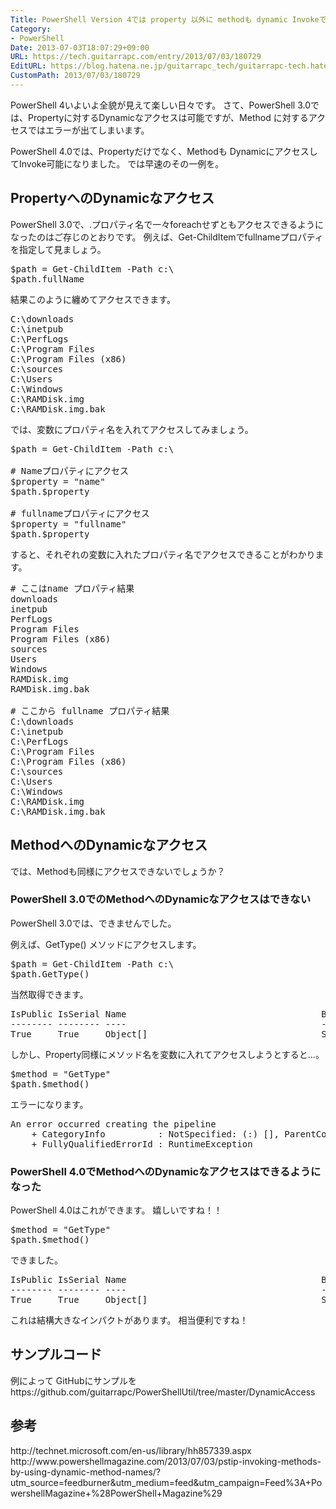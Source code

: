 ```yaml
---
Title: PowerShell Version 4では property 以外に methodも dynamic Invokeできるようになりました
Category:
- PowerShell
Date: 2013-07-03T18:07:29+09:00
URL: https://tech.guitarrapc.com/entry/2013/07/03/180729
EditURL: https://blog.hatena.ne.jp/guitarrapc_tech/guitarrapc-tech.hatenablog.com/atom/entry/11696248318757675848
CustomPath: 2013/07/03/180729
---
```


PowerShell 4いよいよ全貌が見えて楽しい日々です。
さて、PowerShell 3.0では、Propertyに対するDynamicなアクセスは可能ですが、Method に対するアクセスではエラーが出てしまいます。

PowerShell 4.0では、Propertyだけでなく、Methodも DynamicにアクセスしてInvoke可能になりました。
では早速のその一例を。



<h2>PropertyへのDynamicなアクセス</h2>
PowerShell 3.0で、.プロパティ名で一々foreachせずともアクセスできるようになったのはご存じのとおりです。
例えば、Get-ChildItemでfullnameプロパティを指定して見ましょう。
<pre class="brush: powershell">
$path = Get-ChildItem -Path c:\
$path.fullName
</pre>

結果このように纏めてアクセスできます。
<pre class="brush: powershell">
C:\downloads
C:\inetpub
C:\PerfLogs
C:\Program Files
C:\Program Files (x86)
C:\sources
C:\Users
C:\Windows
C:\RAMDisk.img
C:\RAMDisk.img.bak
</pre>

では、変数にプロパティ名を入れてアクセスしてみましょう。
<pre class="brush: powershell">
$path = Get-ChildItem -Path c:\

# Nameプロパティにアクセス
$property = &quot;name&quot;
$path.$property

# fullnameプロパティにアクセス
$property = &quot;fullname&quot;
$path.$property
</pre>

すると、それぞれの変数に入れたプロパティ名でアクセスできることがわかります。
<pre class="brush: powershell">
# ここはname プロパティ結果
downloads
inetpub
PerfLogs
Program Files
Program Files (x86)
sources
Users
Windows
RAMDisk.img
RAMDisk.img.bak

# ここから fullname プロパティ結果
C:\downloads
C:\inetpub
C:\PerfLogs
C:\Program Files
C:\Program Files (x86)
C:\sources
C:\Users
C:\Windows
C:\RAMDisk.img
C:\RAMDisk.img.bak
</pre>

<h2>MethodへのDynamicなアクセス</h2>
では、Methodも同様にアクセスできないでしょうか？

<h3> PowerShell 3.0でのMethodへのDynamicなアクセスはできない</h3>
PowerShell 3.0では、できませんでした。

例えば、GetType() メソッドにアクセスします。
<pre class="brush: powershell">
$path = Get-ChildItem -Path c:\
$path.GetType()
</pre>

当然取得できます。
<pre class="brush: powershell">
IsPublic IsSerial Name                                     BaseType
-------- -------- ----                                     --------
True     True     Object[]                                 System.Array
</pre>

しかし、Property同様にメソッド名を変数に入れてアクセスしようとすると...。
<pre class="brush: powershell">
$method = &quot;GetType&quot;
$path.$method()
</pre>

エラーになります。
<pre class="brush: powershell">
An error occurred creating the pipeline
	+ CategoryInfo          : NotSpecified: (:) [], ParentContainsErrorRecordException
	+ FullyQualifiedErrorId : RuntimeException
</pre>


<h3> PowerShell 4.0でMethodへのDynamicなアクセスはできるようになった </h3>
PowerShell 4.0はこれができます。
嬉しいですね！！

<pre class="brush: powershell">
$method = &quot;GetType&quot;
$path.$method()
</pre>

できました。
<pre class="brush: powershell">
IsPublic IsSerial Name                                     BaseType
-------- -------- ----                                     --------
True     True     Object[]                                 System.Array
</pre>

これは結構大きなインパクトがあります。
相当便利ですね！


<h2>サンプルコード</h2>
例によって GitHubにサンプルを
https://github.com/guitarrapc/PowerShellUtil/tree/master/DynamicAccess

<h2>参考</h2>
http://technet.microsoft.com/en-us/library/hh857339.aspx
http://www.powershellmagazine.com/2013/07/03/pstip-invoking-methods-by-using-dynamic-method-names/?utm_source=feedburner&amp;utm_medium=feed&amp;utm_campaign=Feed%3A+PowershellMagazine+%28PowerShell+Magazine%29
